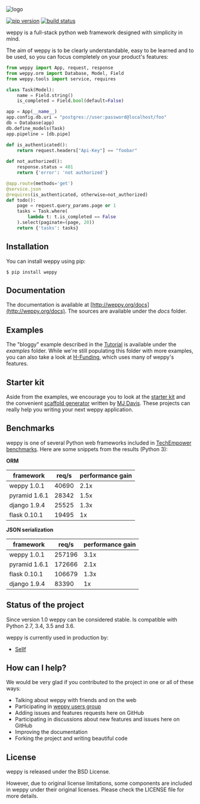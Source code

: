 ![logo](http://weppy.org/static/logo-big.png)

[![pip version](https://img.shields.io/pypi/v/weppy.svg?style=flat)](https://pypi.python.org/pypi/weppy) 
[![build status](https://img.shields.io/travis/gi0baro/weppy.svg?style=flat)](https://travis-ci.org/gi0baro/weppy)

weppy is a full-stack python web framework designed with simplicity in mind.

The aim of weppy is to be clearly understandable, easy to be learned and to be 
used, so you can focus completely on your product's features:

```python
from weppy import App, request, response
from weppy.orm import Database, Model, Field
from weppy.tools import service, requires

class Task(Model):
    name = Field.string()
    is_completed = Field.bool(default=False)

app = App(__name__)
app.config.db.uri = "postgres://user:password@localhost/foo"
db = Database(app)
db.define_models(Task)
app.pipeline = [db.pipe]

def is_authenticated():
    return request.headers["Api-Key"] == "foobar"
    
def not_authorized():
    response.status = 401
    return {'error': 'not authorized'}

@app.route(methods='get')
@service.json
@requires(is_authenticated, otherwise=not_authorized)
def todo():
    page = request.query_params.page or 1
    tasks = Task.where(
        lambda t: t.is_completed == False
    ).select(paginate=(page, 20))
    return {'tasks': tasks}
```

## Installation

You can install weppy using pip:

```
$ pip install weppy
```

## Documentation

The documentation is available at [http://weppy.org/docs](http://weppy.org/docs).
The sources are available under the *docs* folder.

## Examples

The "bloggy" example described in the [Tutorial](http://weppy.org/docs/latest/tutorial) is available under the *examples* folder. 
While we're still populating this folder with more examples, you can also take a look at [H-Funding](https://github.com/gi0baro/h-funding), which uses many of weppy's features.

## Starter kit

Aside from the examples, we encourage you to look at the [starter kit](https://github.com/mijdavis2/starter_weppy) and the convenient [scaffold generator](https://github.com/mijdavis2/generator-weppy-mvc) written by [MJ Davis](https://github.com/mijdavis2). These projects can really help you writing your next weppy application.

## Benchmarks

weppy is one of several Python web frameworks included in [TechEmpower benchmarks](https://www.techempower.com/benchmarks). Here are some snippets from the results (Python 3):

**ORM**

| framework | req/s | performance gain |
| --- | --- | --- |
| weppy 1.0.1 | 40690 | 2.1x |
| pyramid 1.6.1 | 28342 | 1.5x |
| django 1.9.4 | 25525 | 1.3x |
| flask 0.10.1 | 19495 | 1x |

**JSON serialization**

| framework | req/s | performance gain |
| --- | --- | --- |
| weppy 1.0.1 | 257196 | 3.1x |
| pyramid 1.6.1 | 172666 | 2.1x |
| flask 0.10.1 | 106679 | 1.3x |
| django 1.9.4 | 83390 | 1x |

## Status of the project

Since version 1.0 weppy can be considered stable. Is compatible with Python 2.7, 3.4, 3.5 and 3.6.

weppy is currently used in production by:

- [Sellf](https://github.com/Sellf)

## How can I help?

We would be very glad if you contributed to the project in one or all of these ways:

* Talking about weppy with friends and on the web
* Participating in [weppy users group](https://groups.google.com/forum/#!forum/weppy-talk)
* Adding issues and features requests here on GitHub
* Participating in discussions about new features and issues here on GitHub
* Improving the documentation
* Forking the project and writing beautiful code

## License

weppy is released under the BSD License.

However, due to original license limitations, some components are included 
in weppy under their original licenses. Please check the LICENSE file for 
more details.
